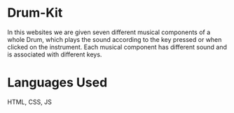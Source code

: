 # Drum-Kit
In this websites we are given seven different musical components of a whole Drum, which plays the sound according to the key pressed or when clicked on the instrument.
Each musical component has different sound and is associated with different keys.

# Languages Used
HTML, CSS, JS
